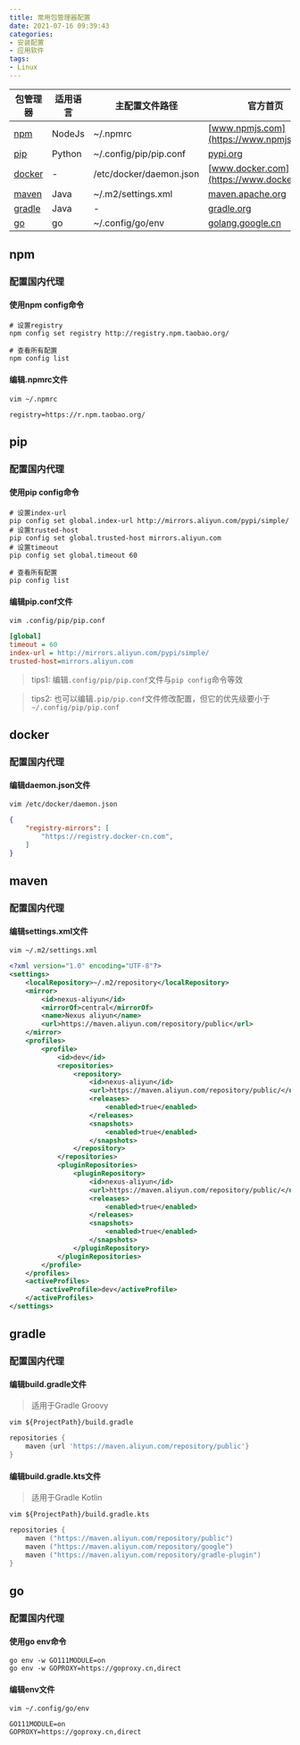 ```yaml
---
title: 常用包管理器配置
date: 2021-07-16 09:39:43
categories:
- 安装配置
- 应用软件
tags: 
- Linux
---
```


| 包管理器          | 适用语言 | 主配置文件路径          | 官方首页                                      |
| ----------------- | -------- | ----------------------- | --------------------------------------------- |
| [npm](#npm)       | NodeJs   | ~/.npmrc                | [www.npmjs.com](https://www.npmjs.com/)       |
| [pip](#pip)       | Python   | ~/.config/pip/pip.conf  | [pypi.org](https://pypi.org/)                 |
| [docker](#docker) | -        | /etc/docker/daemon.json | [www.docker.com](https://www.docker.com/)     |
| [maven](#maven)   | Java     | ~/.m2/settings.xml      | [maven.apache.org](https://maven.apache.org/) |
| [gradle](#gradle) | Java     | -                       | [gradle.org](https://gradle.org/)             |
| [go](#go)         | go       | ~/.config/go/env        | [golang.google.cn](https://golang.google.cn/) |

<!--more-->

<!-- tab npm -->

## npm

### 配置国内代理

#### 使用npm config命令

```shell
# 设置registry
npm config set registry http://registry.npm.taobao.org/

# 查看所有配置
npm config list
```

#### 编辑.npmrc文件

```shell
vim ~/.npmrc
```
```shell
registry=https://r.npm.taobao.org/
```

<!-- endtab -->



<!-- tab pip -->

## pip

### 配置国内代理

#### 使用pip config命令

```shell
# 设置index-url
pip config set global.index-url http://mirrors.aliyun.com/pypi/simple/
# 设置trusted-host
pip config set global.trusted-host mirrors.aliyun.com
# 设置timeout
pip config set global.timeout 60

# 查看所有配置
pip config list
```

#### 编辑pip.conf文件

```shell
vim .config/pip/pip.conf
```

```ini
[global]
timeout = 60
index-url = http://mirrors.aliyun.com/pypi/simple/
trusted-host=mirrors.aliyun.com
```

> tips1: 编辑`.config/pip/pip.conf`文件与`pip config`命令等效

> tips2: 也可以编辑`.pip/pip.conf`文件修改配置，但它的优先级要小于`~/.config/pip/pip.conf`

<!-- endtab -->



<!-- tab docker -->

## docker

### 配置国内代理

#### 编辑daemon.json文件

```shell
vim /etc/docker/daemon.json
```

```json
{
    "registry-mirrors": [
        "https://registry.docker-cn.com",
    ]
}
```

<!-- endtab -->



<!-- tab maven -->

## maven

### 配置国内代理

#### 编辑settings.xml文件

```shell
vim ~/.m2/settings.xml 
```

```xml
<?xml version="1.0" encoding="UTF-8"?>
<settings>
    <localRepository>~/.m2/repository</localRepository>
    <mirror>
        <id>nexus-aliyun</id>
        <mirrorOf>central</mirrorOf>
        <name>Nexus aliyun</name>
        <url>https://maven.aliyun.com/repository/public</url>
    </mirror>
    <profiles>
        <profile>
            <id>dev</id>
            <repositories>
                <repository>
                    <id>nexus-aliyun</id>
                    <url>https://maven.aliyun.com/repository/public/</url>
                    <releases>
                        <enabled>true</enabled>
                    </releases>
                    <snapshots>
                        <enabled>true</enabled>
                    </snapshots>
                </repository>
            </repositories>
            <pluginRepositories>
                <pluginRepository>
                    <id>nexus-aliyun</id>
                    <url>https://maven.aliyun.com/repository/public/</url>
                    <releases>
                        <enabled>true</enabled>
                    </releases>
                    <snapshots>
                        <enabled>true</enabled>
                    </snapshots>
                </pluginRepository>
            </pluginRepositories>
        </profile>
    </profiles>
    <activeProfiles>
        <activeProfile>dev</activeProfile>
    </activeProfiles>
</settings>
```

<!-- endtab -->



<!-- tab gradle -->

## gradle

### 配置国内代理

#### 编辑build.gradle文件

> 适用于Gradle Groovy

```shell
vim ${ProjectPath}/build.gradle 
```

```Groovy
repositories {
    maven {url 'https://maven.aliyun.com/repository/public'}
}
```

#### 编辑build.gradle.kts文件

> 适用于Gradle Kotlin

```shell
vim ${ProjectPath}/build.gradle.kts
```

```Kotlin
repositories {
    maven ("https://maven.aliyun.com/repository/public")
    maven ("https://maven.aliyun.com/repository/google")
    maven ("https://maven.aliyun.com/repository/gradle-plugin")
}
```

<!-- endtab -->



<!-- tab go -->

## go

### 配置国内代理

#### 使用go env命令
```shell
go env -w GO111MODULE=on
go env -w GOPROXY=https://goproxy.cn,direct
```

#### 编辑env文件
```shell
vim ~/.config/go/env
```

```
GO111MODULE=on
GOPROXY=https://goproxy.cn,direct
```

<!-- endtab -->
